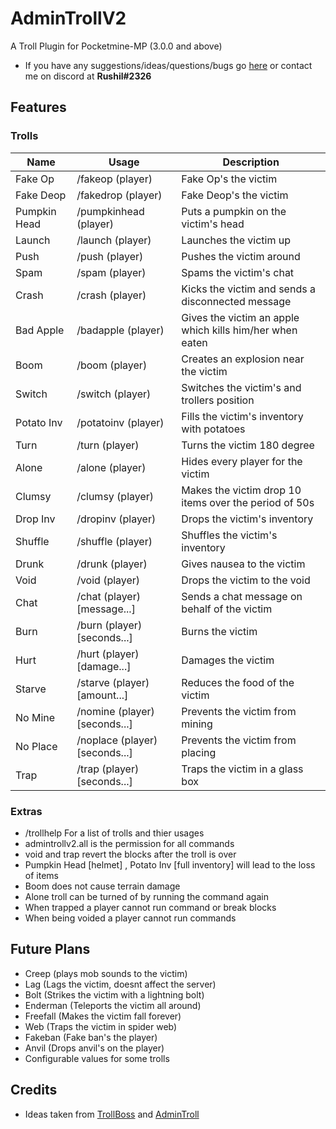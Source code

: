 # AdminTrollV2
A Troll Plugin for Pocketmine-MP (3.0.0 and above)

- If you have any suggestions/ideas/questions/bugs go [here](https://github.com/Rushil13579/AdminTrollV2/issues) or contact me on discord at **Rushil#2326**

## Features

### Trolls

Name | Usage | Description
-----|-------|------------
Fake Op | /fakeop (player) | Fake Op's the victim
Fake Deop | /fakedrop (player) | Fake Deop's the victim
Pumpkin Head | /pumpkinhead (player) | Puts a pumpkin on the victim's head
Launch | /launch (player) | Launches the victim up
Push | /push (player) | Pushes the victim around
Spam | /spam (player) | Spams the victim's chat
Crash | /crash (player) | Kicks the victim and sends a disconnected message
Bad Apple | /badapple (player) | Gives the victim an apple which kills him/her when eaten
Boom | /boom (player) | Creates an explosion near the victim
Switch | /switch (player) | Switches the victim's and trollers position
Potato Inv | /potatoinv (player) | Fills the victim's inventory with potatoes
Turn | /turn (player) | Turns the victim 180 degree
Alone | /alone (player) | Hides every player for the victim
Clumsy | /clumsy (player) | Makes the victim drop 10 items over the period of 50s
Drop Inv | /dropinv (player) | Drops the victim's inventory
Shuffle | /shuffle (player) | Shuffles the victim's inventory
Drunk | /drunk (player) | Gives nausea to the victim
Void | /void (player) | Drops the victim to the void
Chat | /chat (player) [message...] | Sends a chat message on behalf of the victim
Burn | /burn (player) [seconds...] | Burns the victim
Hurt | /hurt (player) [damage...] | Damages the victim
Starve | /starve (player) [amount...] | Reduces the food of the victim
No Mine | /nomine (player) [seconds...] | Prevents the victim from mining
No Place | /noplace (player) [seconds...] | Prevents the victim from placing
Trap | /trap (player) [seconds...] | Traps the victim in a glass box

### Extras

- /trollhelp For a list of trolls and thier usages
- admintrollv2.all is the permission for all commands
- void and trap revert the blocks after the troll is over
- Pumpkin Head [helmet] , Potato Inv [full inventory] will lead to the loss of items
- Boom does not cause terrain damage
- Alone troll can be turned of by running the command again
- When trapped a player cannot run command or break blocks
- When being voided a player cannot run commands

## Future Plans
- Creep (plays mob sounds to the victim)
- Lag (Lags the victim, doesnt affect the server)
- Bolt (Strikes the victim with a lightning bolt)
- Enderman (Teleports the victim all around)
- Freefall (Makes the victim fall forever)
- Web (Traps the victim in spider web)
- Fakeban (Fake ban's the player)
- Anvil (Drops anvil's on the player)
- Configurable values for some trolls

## Credits

- Ideas taken from [TrollBoss](https://www.spigotmc.org/resources/trollboss.47423/) and [AdminTroll](https://poggit.pmmp.io/p/admintroll)
